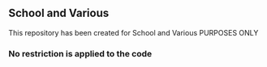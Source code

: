 ## School and Various

This repository has been created for School and Various PURPOSES ONLY
### No restriction is applied to the code 
